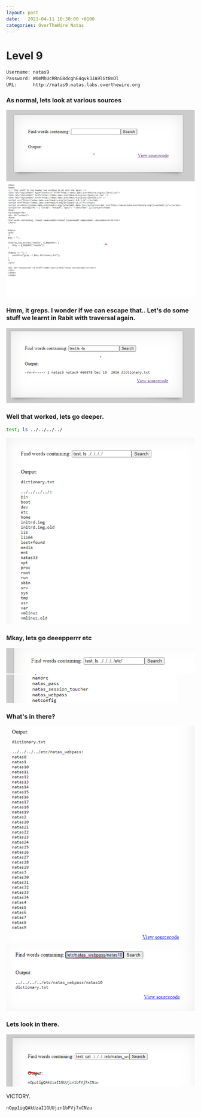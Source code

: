 ```yaml
---
layout: post
date:   2021-04-11 10:30:00 +0100
categories: OverTheWire Natas
---
```


# Level 9

```bash
Username: natas9
Password: W0mMhUcRRnG8dcghE4qvk3JA9lGt8nDl
URL:      http://natas9.natas.labs.overthewire.org
```

### As normal, lets look at various sources

![](/assets/32.png)
![](/assets/33.png)

### Hmm, it greps. I wonder if we can escape that.. Let's do some stuff we learnt in Rabit with traversal again.

![](/assets/34.png)

### Well that worked, lets go deeper.
```bash
test; ls ../../../../ 
```

![](/assets/35.png)

### Mkay, lets go deeepperrr etc
![](/assets/36.png)
![](/assets/37.png)

### What's in there?

![](/assets/38.png)
![](/assets/39.png)

### Lets look in there.

![](/assets/40.png)

VICTORY.

```
nOpp1igQAkUzaI1GUUjzn1bFVj7xCNzu 
```
